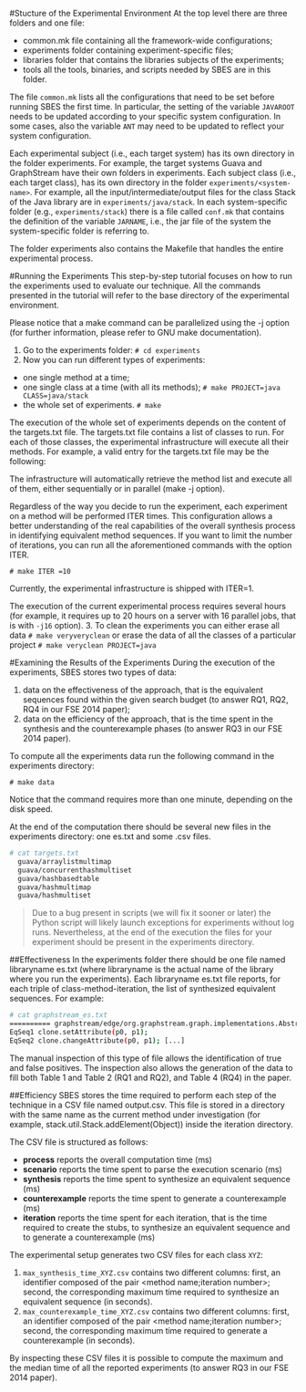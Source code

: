 #Stucture of the Experimental Environment
At the top level there are three folders and one file:

* common.mk file containing all the framework-wide configurations;
* experiments folder containing experiment-specific files;
* libraries folder that contains the libraries subjects of the experiments;
* tools all the tools, binaries, and scripts needed by SBES are in this folder.

The file `common.mk` lists all the configurations that need to be set before running SBES the first time. In particular, the setting of the variable `JAVAROOT` needs to be updated according to your specific system configuration. In some cases, also the variable `ANT` may need to be updated to reflect your system configuration.

Each experimental subject (i.e., each target system) has its own directory in the folder experiments. For example, the target systems Guava and GraphStream have their own folders in experiments. Each subject class (i.e., each target class), has its own directory in the folder `experiments/<system-name>`. For example, all the input/intermediate/output files for the class Stack of the Java library are in `experiments/java/stack`. In each system-specific folder (e.g., `experiments/stack`) there is a file called `conf.mk` that contains the definition of the variable `JARNAME`, i.e., the jar file of the system the system-specific folder is referring to.

The folder experiments also contains the Makefile that handles the entire experimental process. 

#Running the Experiments
This step-by-step tutorial focuses on how to run the experiments used to evaluate our technique. All the commands presented in the tutorial will refer to the base directory of the experimental environment.

Please notice that a make command can be parallelized using the -j option (for further information, please refer to GNU make documentation).

1. Go to the experiments folder: `# cd experiments`
2. Now you can run different types of experiments:
  * one single method at a time;
  * one single class at a time (with all its methods); `# make PROJECT=java CLASS=java/stack`
  * the whole set of experiments. `# make`
  
  The execution of the whole set of experiments depends on the content of the targets.txt file. The targets.txt file contains a list of classes to run. For each of those classes, the experimental infrastructure will execute all their methods. For example, a valid entry for the targets.txt file may be the following:
  
  The infrastructure will automatically retrieve the method list and execute all of them, either sequentially or in parallel (make -j option).
  
  Regardless of the way you decide to run the experiment, each experiment on a method will be performed ITER times. This configuration allows a better understanding of the real capabilities of the overall synthesis process in identifying equivalent method sequences. If you want to limit the number of iterations, you can run all the aforementioned commands with the option ITER.
  
  `# make ITER =10`

  Currently, the experimental infrastructure is shipped with ITER=1.
  
  The execution of the current experimental process requires several hours (for example, it requires up to 20 hours on a server with 16 parallel jobs, that is with `-j16` option).
3. To clean the experiments you can either erase all data `# make veryveryclean` or erase the data of all the classes of a particular project `# make veryclean PROJECT=java`

#Examining the Results of the Experiments
During the execution of the experiments, SBES stores two types of data:
1. data on the effectiveness of the approach, that is the equivalent sequences found within the given search budget (to answer RQ1, RQ2, RQ4 in our FSE 2014 paper);
2. data on the efficiency of the approach, that is the time spent in the synthesis and the counterexample phases (to answer RQ3 in our FSE 2014 paper).
  
  To compute all the experiments data run the following command in the experiments directory:
  
  `# make data`
  
  Notice that the command requires more than one minute, depending on the disk speed.
  
  At the end of the computation there should be several new files in the experiments directory: one es.txt and some .csv files.
  
  ```bash
  # cat targets.txt
    guava/arraylistmultimap
    guava/concurrenthashmultiset
    guava/hashbasedtable
    guava/hashmultimap
    guava/hashmultiset
  ```
 
> Due to a bug present in scripts (we will fix it sooner or later) the Python script will likely launch exceptions for experiments without log runs. Nevertheless, at the end of the execution the files for your experiment should be present in the experiments directory.

##Effectiveness
In the experiments folder there should be one file named libraryname es.txt (where libraryname is the actual name of the library where you run the experiments).
Each libraryname es.txt file reports, for each triple of class-method-iteration, the list of synthesized equivalent sequences. For example:

```bash  
# cat graphstream_es.txt
========== graphstream/edge/org.graphstream.graph.implementations.AbstractEdge. addAttribute(String,Object)/1/log
EqSeq1 clone.setAttribute(p0, p1);
EqSeq2 clone.changeAttribute(p0, p1); [...]
```

The manual inspection of this type of file allows the identification of true and false positives. The inspection also allows the generation of the data to fill both Table 1 and Table 2 (RQ1 and RQ2), and Table 4 (RQ4) in the paper.

##Efficiency
SBES stores the time required to perform each step of the technique in a CSV file named output.csv. This file is stored in a directory with the same name as the current method under investigation (for example, stack.util.Stack.addElement(Object)) inside the iteration directory.

The CSV file is structured as follows:

* **process** reports the overall computation time (ms)
* **scenario** reports the time spent to parse the execution scenario (ms)
* **synthesis** reports the time spent to synthesize an equivalent sequence (ms)
* **counterexample** reports the time spent to generate a counterexample (ms)
* **iteration** reports the time spent for each iteration, that is the time required to create the stubs, to synthesize an equivalent sequence and to generate a counterexample (ms)

The experimental setup generates two CSV files for each class `XYZ`:

1. `max_synthesis_time_XYZ.csv` contains two different columns: first, an identifier composed of the pair <method name;iteration number>; second, the corresponding maximum time required to synthesize an equivalent sequence (in seconds).
2. `max_counterexample_time_XYZ.csv` contains two different columns: first, an identifier composed of the pair <method name;iteration number>; second, the corresponding maximum time required to generate a counterexample (in seconds).

By inspecting these CSV files it is possible to compute the maximum and the median time of all the reported experiments (to answer RQ3 in our FSE 2014 paper).
